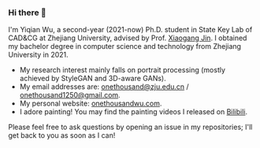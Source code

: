 ### Hi there 👋

I'm Yiqian Wu, a second-year (2021-now) Ph.D. student in State Key Lab of CAD&CG at Zhejiang University, advised by Prof. [Xiaogang Jin](http://www.cad.zju.edu.cn/home/jin). I obtained my bachelor degree in computer science and technology from Zhejiang University in 2021.

- My research interest mainly falls on portrait processing (mostly achieved by StyleGAN and 3D-aware GANs).
- My email addresses are: [onethousand@zju.edu.cn](mailto:onethousand@zju.edu.cn) / [onethousand1250@gmail.com](mailto:onethousand1250@gmail.com).
- My personal website: [onethousandwu.com](onethousandwu.com).
- I adore painting! You may find the painting videos I released on [Bilibili](https://space.bilibili.com/6414209).

Please feel free to ask questions by opening an issue in my repositories; I'll get back to you as soon as I can!
